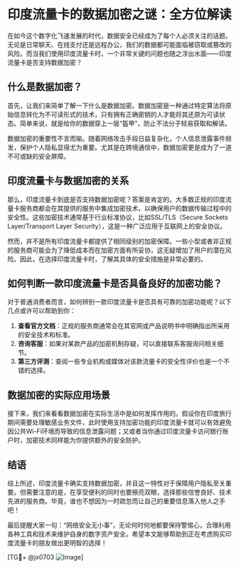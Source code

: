 # 印度流量卡的数据加密之谜：全方位解读

在如今这个数字化飞速发展的时代，数据安全已经成为了每个人必须关注的话题。无论是日常聊天、在线支付还是远程办公，我们的数据都可能面临被窃取或篡改的风险。而当我们使用印度流量卡时，一个非常关键的问题也随之浮出水面——印度流量卡是否支持数据加密？

## 什么是数据加密？

首先，让我们来简单了解一下什么是数据加密。数据加密是一种通过特定算法将原始信息转化为不可读形式的技术，只有拥有正确密钥的人才能将其还原为可读状态。简单来说，就是给你的数据穿上一层“盔甲”，防止不法分子轻易获取和解读。

数据加密的重要性不言而喻。随着网络攻击手段日益复杂化，个人信息泄露事件频发，保护个人隐私显得尤为重要。尤其是在跨境通信中，数据加密更是成为了一道不可或缺的安全屏障。

## 印度流量卡与数据加密的关系

那么，印度流量卡到底是否支持数据加密呢？答案是肯定的。大多数正规的印度流量卡服务商都会在其提供的服务中集成加密技术，以确保用户的数据传输过程中的安全性。这些加密技术通常基于行业标准协议，比如SSL/TLS（Secure Sockets Layer/Transport Layer Security），这是一种广泛应用于互联网上的安全协议。

然而，并不是所有印度流量卡都提供了相同级别的加密保障。一些小型或者非正规的服务商可能会为了降低成本而在加密方面有所妥协，这无疑增加了用户的潜在风险。因此，在选择印度流量卡时，了解其具体的安全措施是非常必要的。

## 如何判断一款印度流量卡是否具备良好的加密功能？

对于普通消费者而言，如何辨别一款印度流量卡是否具有可靠的加密功能呢？以下几点或许可以帮助到你：

1. **查看官方文档**：正规的服务商通常会在其官网或产品说明书中明确指出所采用的安全技术和标准。
2. **咨询客服**：如果对某款产品的加密机制存疑，可以直接联系客服询问相关细节。
3. **第三方评测**：查阅一些专业机构或媒体对该款流量卡的安全性评价也是一个不错的选择。

## 数据加密的实际应用场景

接下来，我们来看看数据加密在实际生活中是如何发挥作用的。假设你在印度旅行期间需要处理敏感业务文件，此时使用支持加密功能的印度流量卡就可以有效避免因公共Wi-Fi环境而导致的信息泄露问题；又或者当你通过印度流量卡访问银行账户时，加密技术同样能为你提供额外的安全防护。

## 结语

综上所述，印度流量卡确实支持数据加密，并且这一特性对于保障用户隐私至关重要。但需要注意的是，在享受便利的同时也要擦亮双眼，选择那些信誉良好、技术先进的服务商。毕竟，谁也不想因为一时疏忽而让自己的重要信息落入他人之手吧！

最后提醒大家一句：“网络安全无小事”，无论何时何地都要保持警惕心，合理利用各种工具和技术来维护自身的数字资产安全。希望本文能够帮助到正在考虑购买印度流量卡的朋友做出更明智的选择！

[TG💪+ @jx0703 ![Image](https://github.com/user-attachments/assets/dbca1d08-cadb-493c-b0ec-ad6f7a83f270)]